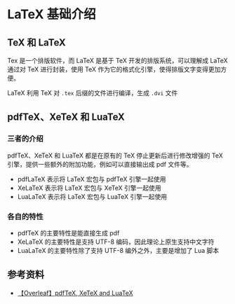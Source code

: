 # LaTeX 基础介绍


## TeX 和 LaTeX

Tex 是一个排版软件，而 LaTeX 是基于 TeX 开发的排版系统，可以理解成 LaTeX 通过对 TeX 进行封装，使用 TeX 作为它的格式化引擎，使得排版文字变得更加方便。

LaTeX 利用 TeX 对 `.tex` 后缀的文件进行编译，生成 `.dvi` 文件
<!-- more -->

## pdfTeX、XeTeX 和 LuaTeX

### 三者的介绍

pdfTeX、XeTeX 和 LuaTeX 都是在原有的 TeX 停止更新后进行修改增强的 TeX 引擎，提供一些额外的附加功能，例如可以直接输出成 pdf 文件等。

- pdfLaTeX 表示将 LaTeX 宏包与 pdfTeX 引擎一起使用
- XeLaTeX 表示将 LaTeX 宏包与 XeTeX 引擎一起使用
- LuaLaTeX 表示将 LaTeX 宏包与 LuaTeX 引擎一起使用

### 各自的特性

- pdfTeX 的主要特性是能直接生成 pdf
- XeLaTeX 的主要特性是支持 UTF-8 编码，因此理论上原生支持中文字符
- LuaLaTeX 的主要特性除了支持 UTF-8 编外之外，主要是增加了 Lua 脚本

## 参考资料

- [【Overleaf】pdfTeX, XeTeX and LuaTeX](https://www.overleaf.com/learn/latex/Articles/What%27s_in_a_Name%3A_A_Guide_to_the_Many_Flavours_of_TeX#And_finally:_from_TeX_to_pdfTeX.2C_XeTeX_and_LuaTeX)

